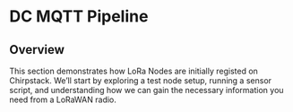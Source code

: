 # DC MQTT Pipeline

## Overview

This section demonstrates how LoRa Nodes are initially registed on Chirpstack. We’ll start by exploring a test node setup, running a sensor script, and understanding how we can gain the necessary information you need from a LoRaWAN radio. 

